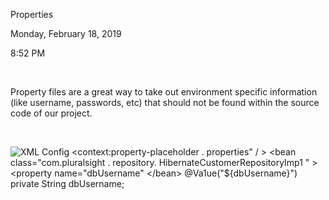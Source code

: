 Properties

Monday, February 18, 2019

8:52 PM

 

Property files are a great way to take out environment specific information (like username, passwords, etc) that should not be found within the source code of our project.

 

![XML Config \<context:property-placeholder . properties\" / \> \<bean class=\"com.pluralsight . repository. HibernateCustomerRepositoryImp1 \" \> \<property name=\"dbUsername\" \</bean\> \@Va1ue(\"\${dbUsername}\") private String dbUsername; ](006_Properties_000.png)

 
